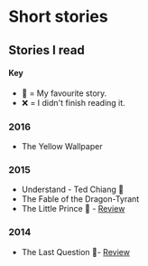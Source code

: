 # Short stories
## Stories I read
#### Key
- 🌟 = My favourite story.
- ❌ = I didn't finish reading it.

### 2016
- The Yellow Wallpaper

### 2015
- Understand - Ted Chiang 🌟
- The Fable of the Dragon-Tyrant
- The Little Prince 🌟 - [Review](https://www.goodreads.com/review/show/1206274538)

### 2014
- The Last Question 🌟- [Review](https://www.goodreads.com/review/show/935666315)